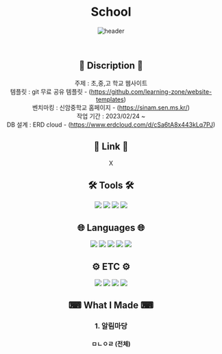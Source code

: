 <div align="center">

# School

![header](https://capsule-render.vercel.app/api?type=waving&color=76D1FA&height=300&section=header&text=개인%20프로젝트%20(학교%20홈페이지)&fontSize=30&fontColor=FFFFFF)

</div>
<br>
<div align="center">

## 📄 Discription 📄
주제 : 초,중,고 학교 웹사이트
<br>
템플릿 : git 무료 공유 템플릿 - (https://github.com/learning-zone/website-templates)
<br>
벤치마킹 : 신암중학교 홈페이지 - (https://sinam.sen.ms.kr/)
<br>
작업 기간 : 2023/02/24 ~ 
<br>
DB 설계 : ERD cloud - (https://www.erdcloud.com/d/cSa6tA8x443kLq7PJ)
<br>

## 🔗 Link 🔗
X
<br>

## 🛠 Tools 🛠
<img src="https://img.shields.io/badge/Spring-6DB33F?style=flat&logo=spring&logoColor=white">
<img src="https://img.shields.io/badge/Spring Boot-6DB33F?style=flat&logo=springboot&logoColor=white">
<img src="https://img.shields.io/badge/Apache Tomcat-F8DC75?style=flat&logo=apachetomcat&logoColor=black">
<img src="https://img.shields.io/badge/Oracle-F80000?style=flat&logo=oracle&logoColor=white">
<br>

## 🌐 Languages 🌐
<img src="https://img.shields.io/badge/JAVA-007396?style=flat&logo=openjdk&logoColor=white">
<img src="https://img.shields.io/badge/JQUERY-0769AD?style=flat&logo=jquery&logoColor=white">
<img src="https://img.shields.io/badge/CSS3-1572B6?style=flat&logo=css3&logoColor=white">
<img src="https://img.shields.io/badge/JavaScript-F7DF1E?style=flat&logo=javascript&logoColor=black">
<img src="https://img.shields.io/badge/HTML5-E34F26?style=flat&logo=html5&logoColor=white">
<br>

## ⚙ ETC ⚙
<img src="https://img.shields.io/badge/JPA-6DB33F?style=flat&logo=jpa&logoColor=white">
<img src="https://img.shields.io/badge/Bootstrap-7952B3?style=flat&logo=bootstrap&logoColor=white">
<img src="https://img.shields.io/badge/GitHub-181717?style=flat&logo=github&logoColor=white">
<img src="https://img.shields.io/badge/Git-F05032?style=flat&logo=git&logoColor=white">

<br>

## ⌨ What I Made ⌨
<h3>1. 알림마당</h3>
<h4>ㅁㄴㅇㄹ (전체)</h4>
<img src="">
<br><br>